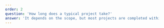 ```yaml
---
order: 2
question: 'How long does a typical project take?'
answer: 'It depends on the scope, but most projects are completed within 4 to 8 weeks.'
---
```

